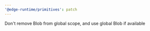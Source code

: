 ```yaml
---
'@edge-runtime/primitives': patch
---
```


Don't remove Blob from global scope, and use global Blob if available
